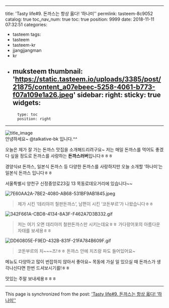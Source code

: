 
---
title: 'Tasty life#9. 돈까스는 항상 옳다! ‘하나미’'
permlink: tasteem-8c9052
catalog: true
toc_nav_num: true
toc: true
position: 9999
date: 2018-11-11 07:32:51
categories:
- tasteem
tags:
- tasteem
- tasteem-kr
- jjangjjangman
- kr
- muksteem
thumbnail: 'https://static.tasteem.io/uploads/3385/post/21875/content_a07ebeec-5258-4061-b773-f07a109e1a26.jpeg'
sidebar:
    right:
        sticky: true
widgets:
    -
        type: toc
        position: right
---


![title_image](https://static.tasteem.io/uploads/3385/post/21875/content_a07ebeec-5258-4061-b773-f07a109e1a26.jpeg)
<br/>
안녕하세요~ @talkative-bk 입니다.^^

오늘은 제가 잘 가는 돈까스 맛집을 소개해드리려구요~ 저는 매일 돈까스를 먹어도 좋겠다 싶을 정도로 돈까스를 사랑하는 **돈까스러버**입니다ㅎㅎㅎ

경양식st 돈까스, 일본식 돈까스 등 다양한 돈까스를 사랑하지만 오늘 소개할 ‘하나미’는 일본식 돈까스 입니다ㅎㅎ

서울특별시 양천구 신정중앙로23길 13 목동로데오거리에 있습니다~~

![7E60AA2A-7BE2-4080-AB68-531BF9AB1845.jpeg](https://static.tasteem.io/uploads/image/image/103518/4086b691-5b10-4d08-89b7-506691b2aa59.jpeg)
>제가 시킨 ‘데리야끼 철판돈까스’, 남편이 시킨 ‘코돈부르’가 나왔습니다ㅎㅎ

![342F661A-CBD8-4134-8A3F-F462A7D3B332.gif](https://static.tasteem.io/uploads/image/image/103519/a7f07eaa-6f32-41e7-a7a1-0e00aadf1c69.gif)
>저는 여기 오면 데리야끼 철판돈까스만 시키는데요ㅎㅎ 가다랑어포의 아름다운 자태를 보세용ㅎㅎ

![DD60805E-F9ED-432B-831F-21FA784B609F.gif](https://static.tasteem.io/uploads/image/image/103527/4086b691-5b10-4d08-89b7-506691b2aa59.gif)
>코돈부르의 치~~~즈!ㅎㅎ 돈까스 안에 치즈랑 파도 들어있어요~

메뉴도 다양하고 많이 번잡하지 않아서 좋아요~ 목동에 가실 일 있으실 때 돈까스가 생각나신다면 한번 드셔보시기를!ㅎㅎ

맛있는 주말 보내세용ㅎㅎㅎ

- - -

This page is synchronized from the post: ['Tasty life#9. 돈까스는 항상 옳다! ‘하나미’'](https://steemit.com/@talkative-bk/tasteem-8c9052)
